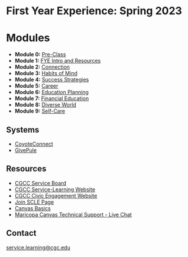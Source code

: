 # First Year Experience: Spring 2023

# Modules

- **Module 0:** [Pre-Class](modules/module_00/notes.md)
- **Module 1:** [FYE Intro and Resources](modules/module_01/notes.md)
- **Module 2:** [Connection](modules/module_02/notes.md)
- **Module 3:** [Habits of Mind](modules/module_03/notes.md)
- **Module 4:** [Success Strategies](modules/module_04/notes.md)
- **Module 5:** [Career](modules/module_05_career/notes.md)
- **Module 6:** [Education Planning](modules/module_06_education_planning/notes.md)
- **Module 7:** [Financial Education](modules/module_07_financial_education/notes.md)
- **Module 8:** [Diverse World](modules/module_08_diverse_world/notes.md)
- **Module 9:** [Self-Care](modules/module_09_self_care/notes.md)

## Systems 

- [CoyoteConnect](https://cgc.campuslabs.com/engage/)
- [GivePule](https://cgc.givepulse.com/)

## Resources

- [CGCC Service Board](https://r20.rs6.net/tn.jsp?f=001MPnwVMaIbqUr-MtYJVCHCyh64nBhSEG7VRj7sVymCW_Lu2eVctkerfdbMny9oHlA1WBpPLZ3sMxZJmLUbhfwDdeFO4Jfpta08ONdCb2uvwttPiVpOBJjAMCleVDg0psOrbctBhnF8OzdvHvQ68vY_g==&c=-csm_1abcN4IRLmaexHbnSeOPAgZazXVzzAe2XpkE5SWPRogqDKs9w==&ch=6qC1vf0CFxoXn-i61Y6tQ3m7aMQT0fZzuMXhMxsyopFHVfl0Vx0aLw==)
- [CGCC Service-Learning Website](https://r20.rs6.net/tn.jsp?f=001MPnwVMaIbqUr-MtYJVCHCyh64nBhSEG7VRj7sVymCW_Lu2eVctkeremRDnvISf8yWlF1dmkFMC2Tzke1hbeYibQO3mpKwg0FzISQ_jTQ6GFX7vjcjv5DdmKa7a9y3utPLwMML9-ObAcmssvvgyIvcLWv1P45aujnuO3TMHWBOSfkr3m-adqglcK48xC7-6VoOlI0hRXcaC838GZFXo2UZg==&c=-csm_1abcN4IRLmaexHbnSeOPAgZazXVzzAe2XpkE5SWPRogqDKs9w==&ch=6qC1vf0CFxoXn-i61Y6tQ3m7aMQT0fZzuMXhMxsyopFHVfl0Vx0aLw==)
- [CGCC Civic Engagement Website](https://r20.rs6.net/tn.jsp?f=001MPnwVMaIbqUr-MtYJVCHCyh64nBhSEG7VRj7sVymCW_Lu2eVctkerd_06yODVPtvdwj8htfZg_6DInRZ5uz1w9u1E3NPg73xM-u9GY9M4rakoDxsyq35tlpahwQ9m7qOnG_BVx3faEf9Cxof1POOvQAuq9EtWIZoZpMh6CYzFYNvU46ipguVjAQcyK1Z7wwDRr-JFQnqQ8g=&c=-csm_1abcN4IRLmaexHbnSeOPAgZazXVzzAe2XpkE5SWPRogqDKs9w==&ch=6qC1vf0CFxoXn-i61Y6tQ3m7aMQT0fZzuMXhMxsyopFHVfl0Vx0aLw==)
- [Join SCLE Page](https://cgc.campuslabs.com/engage/organization/slce)
- [Canvas Basics](https://community.canvaslms.com/t5/Canvas-Basics-Guide/tkb-p/basics)
- [Maricopa Canvas Technical Support - Live Chat](https://chat.edusupportcenter.com/chat/websiteChat?short_name=maricopa_hd&key=maricopahd1662)

## Contact

<service.learning@cgc.edu>
